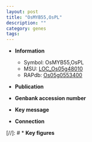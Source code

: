 ```yaml
---
layout: post
title: "OsMYB55,OsPL"
description: ""
category: genes
tags: 
---
```


* **Information**  
    + Symbol: OsMYB55,OsPL  
    + MSU: [LOC_Os05g48010](http://rice.uga.edu/cgi-bin/ORF_infopage.cgi?orf=LOC_Os05g48010)  
    + RAPdb: [Os05g0553400](http://rapdb.dna.affrc.go.jp/viewer/gbrowse_details/irgsp1?name=Os05g0553400)  

* **Publication**  

* **Genbank accession number**  

* **Key message**  

* **Connection**  

[//]: # * **Key figures**  


